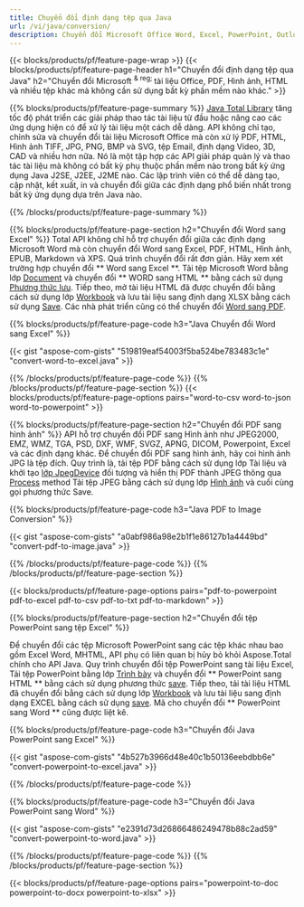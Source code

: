 ```yaml
---
title: Chuyển đổi định dạng tệp qua Java 
url: /vi/java/conversion/
description: Chuyển đổi Microsoft Office Word, Excel, PowerPoint, Outlook, PDF, HTML, Hình ảnh 3D, Sơ đồ, Định dạng Video và các định dạng khác chỉ với vài dòng mã Java.
---
```


{{< blocks/products/pf/feature-page-wrap >}}
{{< blocks/products/pf/feature-page-header h1="Chuyển đổi định dạng tệp qua Java" h2="Chuyển đổi Microsoft <sup> & reg; </sup> tài liệu Office, PDF, Hình ảnh, HTML và nhiều tệp khác mà không cần sử dụng bất kỳ phần mềm nào khác." >}}

{{% blocks/products/pf/feature-page-summary %}}
[Java Total Library](https://products.aspose.com/total/java/) tăng tốc độ phát triển các giải pháp thao tác tài liệu từ đầu hoặc nâng cao các ứng dụng hiện có để xử lý tài liệu một cách dễ dàng. API không chỉ tạo, chỉnh sửa và chuyển đổi tài liệu Microsoft Office mà còn xử lý PDF, HTML, Hình ảnh TIFF, JPG, PNG, BMP và SVG, tệp Email, định dạng Video, 3D, CAD và nhiều hơn nữa. Nó là một tập hợp các API giải pháp quản lý và thao tác tài liệu mà không có bất kỳ phụ thuộc phần mềm nào trong bất kỳ ứng dụng Java J2SE, J2EE, J2ME nào. Các lập trình viên có thể dễ dàng tạo, cập nhật, kết xuất, in và chuyển đổi giữa các định dạng phổ biến nhất trong bất kỳ ứng dụng dựa trên Java nào.

{{% /blocks/products/pf/feature-page-summary  %}}

{{% blocks/products/pf/feature-page-section  h2="Chuyển đổi Word sang Excel" %}}
Total API không chỉ hỗ trợ chuyển đổi giữa các định dạng Microsoft Word mà còn chuyển đổi Word sang Excel, PDF, HTML, Hình ảnh, EPUB, Markdown và XPS. Quá trình chuyển đổi rất đơn giản. Hãy xem xét trường hợp chuyển đổi ** Word sang Excel **. Tải tệp Microsoft Word bằng lớp [Document](https://reference.aspose.com/words/java/com.aspose.words/Document) và chuyển đổi ** WORD sang HTML ** bằng cách sử dụng [Phương thức lưu](https://reference.aspose.com/words/java/com.aspose.words/Document#save(java.lang.String,com.aspose.words.SaveOptions)). Tiếp theo, mở tài liệu HTML đã được chuyển đổi bằng cách sử dụng lớp [Workbook](https://reference.aspose.com/cells/java/com.aspose.cells/Workbook) và lưu tài liệu sang định dạng XLSX bằng cách sử dụng [Save](https://reference.aspose.com/cells/java/com.aspose.cells/workbook#save(java.lang.String,%20com.aspose.cells.SaveOptions)).
 Các nhà phát triển cũng có thể chuyển đổi [Word sang PDF](https://products.aspose.com/words/java/conversion/word-to-pdf/).


{{% blocks/products/pf/feature-page-code h3="Java Chuyển đổi Word sang Excel" %}}

{{< gist "aspose-com-gists" "519819eaf54003f5ba524be783483c1e" "convert-word-to-excel.java" >}}

{{% /blocks/products/pf/feature-page-code  %}}
{{% /blocks/products/pf/feature-page-section %}}
{{< blocks/products/pf/feature-page-options pairs="word-to-csv word-to-json word-to-powerpoint" >}}


{{% blocks/products/pf/feature-page-section  h2="Chuyển đổi PDF sang hình ảnh" %}}
API hỗ trợ chuyển đổi PDF sang Hình ảnh như JPEG2000, EMZ, WMZ, TGA, PSD, DXF, WMF, SVGZ, APNG, DICOM, Powerpoint, Excel và các định dạng khác. Để chuyển đổi PDF sang hình ảnh, hãy coi hình ảnh JPG là tệp đích. Quy trình là, tải tệp PDF bằng cách sử dụng lớp Tài liệu và khởi tạo [lớp JpegDevice](https://reference.aspose.com/pdf/java/aspose.pdf.devices/jpegdevice) đối tượng và hiển thị PDF thành JPEG thông qua [Process](https://reference.aspose.com/pdf/java/aspose.pdf.devices.pagedevice/process/methods/1) method
Tải tệp JPEG bằng cách sử dụng lớp [Hình ảnh](https://reference.aspose.com/imaging/java/aspose.imaging/image) và cuối cùng gọi phương thức Save.

{{% blocks/products/pf/feature-page-code h3="Java PDF to Image Conversion" %}}

{{< gist "aspose-com-gists" "a0abf986a98e2b1f1e86127b1a4449bd" "convert-pdf-to-image.java" >}}


{{% /blocks/products/pf/feature-page-code  %}}
{{% /blocks/products/pf/feature-page-section %}}

{{< blocks/products/pf/feature-page-options pairs="pdf-to-powerpoint pdf-to-excel pdf-to-csv pdf-to-txt pdf-to-markdown" >}}

{{% blocks/products/pf/feature-page-section  h2="Chuyển đổi tệp PowerPoint sang tệp Excel" %}}

Để chuyển đổi các tệp Microsoft PowerPoint sang các tệp khác nhau bao gồm Excel Word, MHTML, API phụ có liên quan bị hủy bỏ khỏi Aspose.Total chính cho API Java. Quy trình chuyển đổi tệp PowerPoint sang tài liệu Excel, Tải tệp PowerPoint bằng lớp [Trình bày](https://reference.aspose.com/slides/java/com.aspose.slides/Presentation) và chuyển đổi ** PowerPoint sang HTML ** bằng cách sử dụng phương thức [save](https://reference.aspose.com/slides/java/com.aspose.slides/Presentation#save-java.lang.String-int-com.aspose.slides.ISaveOptions-). Tiếp theo, tải tài liệu HTML đã chuyển đổi bằng cách sử dụng lớp [Workbook](https://reference.aspose.com/cells/java/com.aspose.cells/Workbook) và lưu tài liệu sang định dạng EXCEL bằng cách sử dụng [save](https://reference.aspose.com/cells/java/com.aspose.cells/workbook#save(java.lang.String,%20com.aspose.cells.SaveOptions)). Mã cho chuyển đổi ** PowerPoint sang Word ** cũng được liệt kê.

{{% blocks/products/pf/feature-page-code h3="Chuyển đổi Java PowerPoint sang Excel" %}}

{{< gist "aspose-com-gists" "4b527b3966d48e40c1b50136eebdbb6e" "convert-powerpoint-to-excel.java" >}}

{{% /blocks/products/pf/feature-page-code %}}

{{% blocks/products/pf/feature-page-code h3="Chuyển đổi Java PowerPoint sang Word" %}}

{{< gist "aspose-com-gists" "e2391d73d26866486249478b88c2ad59" "convert-powerpoint-to-word.java" >}}

{{% /blocks/products/pf/feature-page-code %}}
{{% /blocks/products/pf/feature-page-section %}}

{{< blocks/products/pf/feature-page-options pairs="powerpoint-to-doc powerpoint-to-docx powerpoint-to-xlsx" >}}